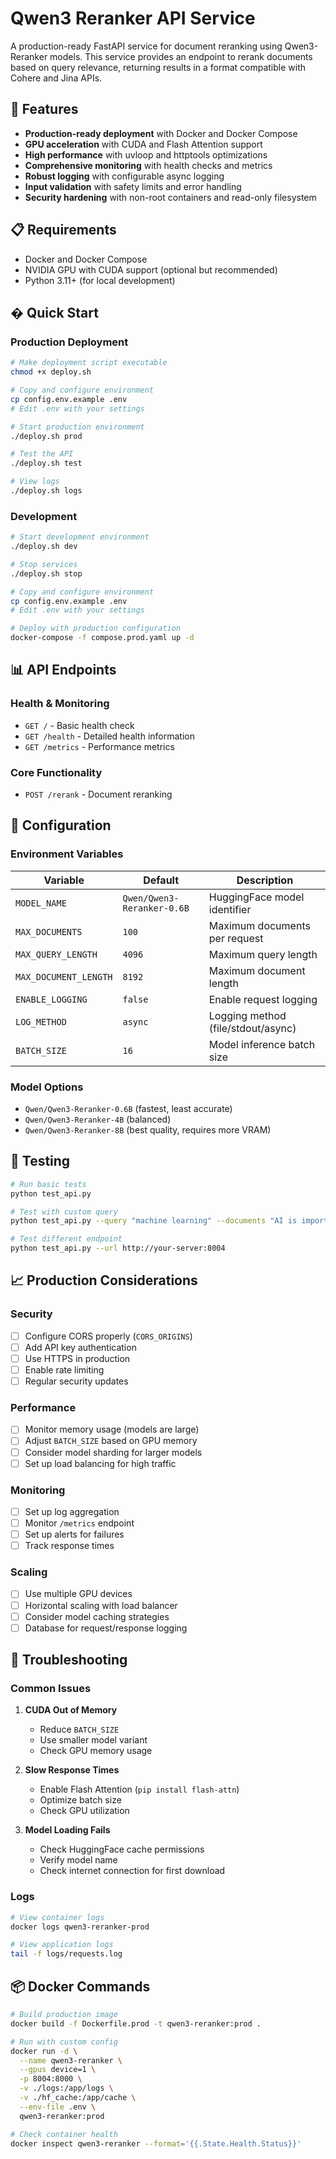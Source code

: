 # Qwen3 Reranker API Service

A production-ready FastAPI service for document reranking using Qwen3-Reranker models. This service provides an endpoint to rerank documents based on query relevance, returning results in a format compatible with Cohere and Jina APIs.

## 🚀 Features

- **Production-ready deployment** with Docker and Docker Compose
- **GPU acceleration** with CUDA and Flash Attention support
- **High performance** with uvloop and httptools optimizations
- **Comprehensive monitoring** with health checks and metrics
- **Robust logging** with configurable async logging
- **Input validation** with safety limits and error handling
- **Security hardening** with non-root containers and read-only filesystem

## 📋 Requirements

- Docker and Docker Compose
- NVIDIA GPU with CUDA support (optional but recommended)
- Python 3.11+ (for local development)

## � Quick Start

### Production Deployment

```bash
# Make deployment script executable
chmod +x deploy.sh

# Copy and configure environment
cp config.env.example .env
# Edit .env with your settings

# Start production environment
./deploy.sh prod

# Test the API
./deploy.sh test

# View logs
./deploy.sh logs
```

### Development

```bash
# Start development environment
./deploy.sh dev

# Stop services
./deploy.sh stop
```
```bash
# Copy and configure environment
cp config.env.example .env
# Edit .env with your settings

# Deploy with production configuration
docker-compose -f compose.prod.yaml up -d
```

## 📊 API Endpoints

### Health & Monitoring
- `GET /` - Basic health check
- `GET /health` - Detailed health information
- `GET /metrics` - Performance metrics

### Core Functionality
- `POST /rerank` - Document reranking

## 🔧 Configuration

### Environment Variables

| Variable | Default | Description |
|----------|---------|-------------|
| `MODEL_NAME` | `Qwen/Qwen3-Reranker-0.6B` | HuggingFace model identifier |
| `MAX_DOCUMENTS` | `100` | Maximum documents per request |
| `MAX_QUERY_LENGTH` | `4096` | Maximum query length |
| `MAX_DOCUMENT_LENGTH` | `8192` | Maximum document length |
| `ENABLE_LOGGING` | `false` | Enable request logging |
| `LOG_METHOD` | `async` | Logging method (file/stdout/async) |
| `BATCH_SIZE` | `16` | Model inference batch size |

### Model Options
- `Qwen/Qwen3-Reranker-0.6B` (fastest, least accurate)
- `Qwen/Qwen3-Reranker-4B` (balanced)
- `Qwen/Qwen3-Reranker-8B` (best quality, requires more VRAM)

## 🧪 Testing

```bash
# Run basic tests
python test_api.py

# Test with custom query
python test_api.py --query "machine learning" --documents "AI is important" "Python is popular"

# Test different endpoint
python test_api.py --url http://your-server:8004
```

## 📈 Production Considerations

### Security
- [ ] Configure CORS properly (`CORS_ORIGINS`)
- [ ] Add API key authentication
- [ ] Use HTTPS in production
- [ ] Enable rate limiting
- [ ] Regular security updates

### Performance
- [ ] Monitor memory usage (models are large)
- [ ] Adjust `BATCH_SIZE` based on GPU memory
- [ ] Consider model sharding for larger models
- [ ] Set up load balancing for high traffic

### Monitoring
- [ ] Set up log aggregation
- [ ] Monitor `/metrics` endpoint
- [ ] Set up alerts for failures
- [ ] Track response times

### Scaling
- [ ] Use multiple GPU devices
- [ ] Horizontal scaling with load balancer
- [ ] Consider model caching strategies
- [ ] Database for request/response logging

## 🐛 Troubleshooting

### Common Issues

1. **CUDA Out of Memory**
   - Reduce `BATCH_SIZE`
   - Use smaller model variant
   - Check GPU memory usage

2. **Slow Response Times**
   - Enable Flash Attention (`pip install flash-attn`)
   - Optimize batch size
   - Check GPU utilization

3. **Model Loading Fails**
   - Check HuggingFace cache permissions
   - Verify model name
   - Check internet connection for first download

### Logs
```bash
# View container logs
docker logs qwen3-reranker-prod

# View application logs
tail -f logs/requests.log
```

## 📦 Docker Commands

```bash
# Build production image
docker build -f Dockerfile.prod -t qwen3-reranker:prod .

# Run with custom config
docker run -d \
  --name qwen3-reranker \
  --gpus device=1 \
  -p 8004:8000 \
  -v ./logs:/app/logs \
  -v ./hf_cache:/app/cache \
  --env-file .env \
  qwen3-reranker:prod

# Check container health
docker inspect qwen3-reranker --format='{{.State.Health.Status}}'
```
